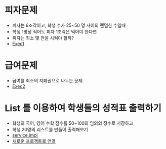# 피자문제

* 피자는 6조각이고, 학생 수가 25~50 명 사이의 랜덤한 수일때
* 학생 1명당 적어도 피자 1조각은 먹어야 한다면
* 피자는 최소 몇 판을 시켜야 할까?
* [Exec1](https://github.com/dosunggil/Class/blob/master/Java_50_App_05/src/com/cho/app/exec/Exec1.java)

# 급여문제

* 급여를 최소의 지폐권으로 나누는 문제
* [Exec2](https://github.com/dosunggil/Class/blob/master/Java_50_App_05/src/com/cho/app/exec/Exec21.java)

# List 를 이용하여 학생들의 성적표 출력하기

* 학생의 국어, 영어 수학 점수를 50~100의 임의의 정수로 저장하고
* 학생 20명의 리스트를 만들어 출력해보기
* [service.impl](https://github.com/dosunggil/Class/blob/master/Java_50_App_05/src/com/cho/app/service/ScoreService.java)
* [새로운 프로젝트로 연결](https://github.com/dosunggil/Class/tree/master/Java_50_App_06)